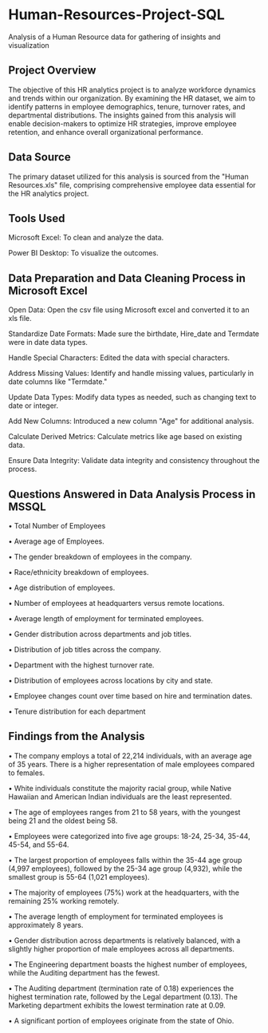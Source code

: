 # Human-Resources-Project-SQL
Analysis of a Human Resource data for gathering of insights and visualization
## Project Overview
The objective of this HR analytics project is to analyze workforce dynamics and trends within our organization. By examining the HR dataset, we aim to identify patterns in employee demographics, tenure, turnover rates, and departmental distributions. The insights gained from this analysis will enable decision-makers to optimize HR strategies, improve employee retention, and enhance overall organizational performance.
## Data Source
The primary dataset utilized for this analysis is sourced from the "Human Resources.xls" file, comprising comprehensive employee data essential for the HR analytics project.
## Tools Used
Microsoft Excel: To clean and analyze the data.  

Power BI Desktop: To visualize the outcomes.
## Data Preparation and Data Cleaning Process in Microsoft Excel
Open Data: Open the csv file using Microsoft excel and converted it to an xls file.  

Standardize Date Formats: Made sure the  birthdate, Hire_date and Termdate were in date data types.  

Handle Special Characters: Edited the data with special characters.  

Address Missing Values: Identify and handle missing values, particularly in date columns like "Termdate."  

Update Data Types: Modify data types as needed, such as changing text to date or integer.  

Add New Columns: Introduced a new column "Age" for additional analysis.  

Calculate Derived Metrics: Calculate metrics like age based on existing data.  

Ensure Data Integrity: Validate data integrity and consistency throughout the process.  

## Questions Answered in Data Analysis Process in MSSQL
•	Total Number of Employees  

•	Average age of Employees.  

•	The gender breakdown of employees in the company.  

•	Race/ethnicity breakdown of employees.  

•	Age distribution of employees.  

•	Number of employees at headquarters versus remote locations.  

•	Average length of employment for terminated employees.  

•	Gender distribution across departments and job titles.  

•	Distribution of job titles across the company.  

•	Department with the highest turnover rate.  

•	Distribution of employees across locations by city and state.  

•	Employee changes count over time based on hire and termination dates.  

•	Tenure distribution for each department  


## Findings from the Analysis
•	The company employs a total of 22,214 individuals, with an average age of 35 years. There is a higher representation of male employees compared to females.  

•	White individuals constitute the majority racial group, while Native Hawaiian and American Indian individuals are the least represented.  

•	The age of employees ranges from 21 to 58 years, with the youngest being 21 and the oldest being 58.  

•	Employees were categorized into five age groups: 18-24, 25-34, 35-44, 45-54, and 55-64.   

•	The largest proportion of employees falls within the 35-44 age group (4,997 employees), followed by the 25-34 age group (4,932), while the smallest group is 55-64 (1,021 employees).  

•	The majority of employees (75%) work at the headquarters, with the remaining 25% working remotely.  

•	The average length of employment for terminated employees is approximately 8 years.  

•	Gender distribution across departments is relatively balanced, with a slightly higher proportion of male employees across all departments.   

•	The Engineering department boasts the highest number of employees, while the Auditing department has the fewest.  

•	The Auditing department (termination rate of 0.18) experiences the highest termination rate, followed by the Legal department (0.13). The Marketing department exhibits the lowest termination rate at 0.09.  

•	A significant portion of employees originate from the state of Ohio.  

